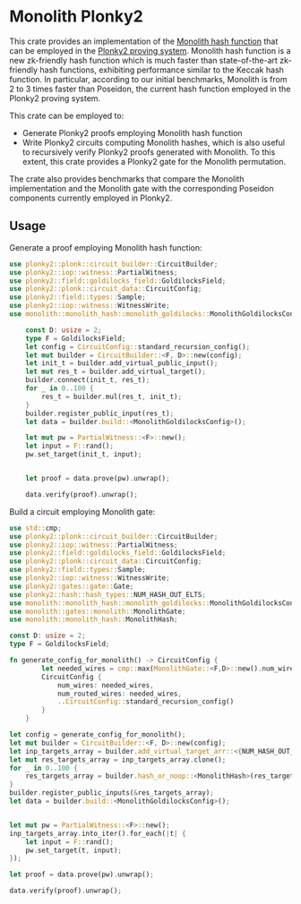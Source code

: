# Monolith Plonky2
This crate provides an implementation of the [Monolith hash function](https://eprint.iacr.org/2023/1025.pdf) that can be employed in the [Plonky2 proving system](https://github.com/mir-protocol/plonky2). Monolith hash function is a new zk-friendly hash function which is much faster than state-of-the-art zk-friendly hash functions, exhibiting performance similar to the Keccak hash function. In particular, according to our initial benchmarks, Monolith is from 2 to 3 times faster than Poseidon, the current hash function employed in the Plonky2 proving system.

This crate can be employed to:

- Generate Plonky2 proofs employing Monolith hash function
- Write Plonky2 circuits computing Monolith hashes, which is also useful to recursively verify Plonky2 proofs generated with Monolith. To this extent, this crate provides a Plonky2 gate for the Monolith permutation.

The crate also provides benchmarks that compare the Monolith implementation and the Monolith gate with the corresponding Poseidon components currently employed in Plonky2.

## Usage
Generate a proof employing Monolith hash function:
```rust
use plonky2::plonk::circuit_builder::CircuitBuilder;
use plonky2::iop::witness::PartialWitness;
use plonky2::field::goldilocks_field::GoldilocksField;
use plonky2::plonk::circuit_data::CircuitConfig;
use plonky2::field::types::Sample;
use plonky2::iop::witness::WitnessWrite;
use monolith::monolith_hash::monolith_goldilocks::MonolithGoldilocksConfig;

    const D: usize = 2;
    type F = GoldilocksField;
    let config = CircuitConfig::standard_recursion_config();
    let mut builder = CircuitBuilder::<F, D>::new(config);
    let init_t = builder.add_virtual_public_input();
    let mut res_t = builder.add_virtual_target();
    builder.connect(init_t, res_t);
    for _ in 0..100 {
        res_t = builder.mul(res_t, init_t);
    }
    builder.register_public_input(res_t);
    let data = builder.build::<MonolithGoldilocksConfig>();

    let mut pw = PartialWitness::<F>::new();
    let input = F::rand();
    pw.set_target(init_t, input);


    let proof = data.prove(pw).unwrap();

    data.verify(proof).unwrap();
```
Build a circuit employing Monolith gate:
```rust
use std::cmp;
use plonky2::plonk::circuit_builder::CircuitBuilder;
use plonky2::iop::witness::PartialWitness;
use plonky2::field::goldilocks_field::GoldilocksField;
use plonky2::plonk::circuit_data::CircuitConfig;
use plonky2::field::types::Sample;
use plonky2::iop::witness::WitnessWrite;
use plonky2::gates::gate::Gate;
use plonky2::hash::hash_types::NUM_HASH_OUT_ELTS;
use monolith::monolith_hash::monolith_goldilocks::MonolithGoldilocksConfig;
use monolith::gates::monolith::MonolithGate;
use monolith::monolith_hash::MonolithHash;

const D: usize = 2;
type F = GoldilocksField;

fn generate_config_for_monolith() -> CircuitConfig {
        let needed_wires = cmp::max(MonolithGate::<F,D>::new().num_wires(), CircuitConfig::standard_recursion_config().num_wires);
        CircuitConfig {
            num_wires: needed_wires,
            num_routed_wires: needed_wires,
            ..CircuitConfig::standard_recursion_config()
        }
    }

let config = generate_config_for_monolith();
let mut builder = CircuitBuilder::<F, D>::new(config);
let inp_targets_array = builder.add_virtual_target_arr::<{NUM_HASH_OUT_ELTS}>();
let mut res_targets_array = inp_targets_array.clone();
for _ in 0..100 {
    res_targets_array = builder.hash_or_noop::<MonolithHash>(res_targets_array.to_vec()).elements;
}
builder.register_public_inputs(&res_targets_array);
let data = builder.build::<MonolithGoldilocksConfig>();


let mut pw = PartialWitness::<F>::new();
inp_targets_array.into_iter().for_each(|t| {
    let input = F::rand();
    pw.set_target(t, input); 
});

let proof = data.prove(pw).unwrap();

data.verify(proof).unwrap();
```
